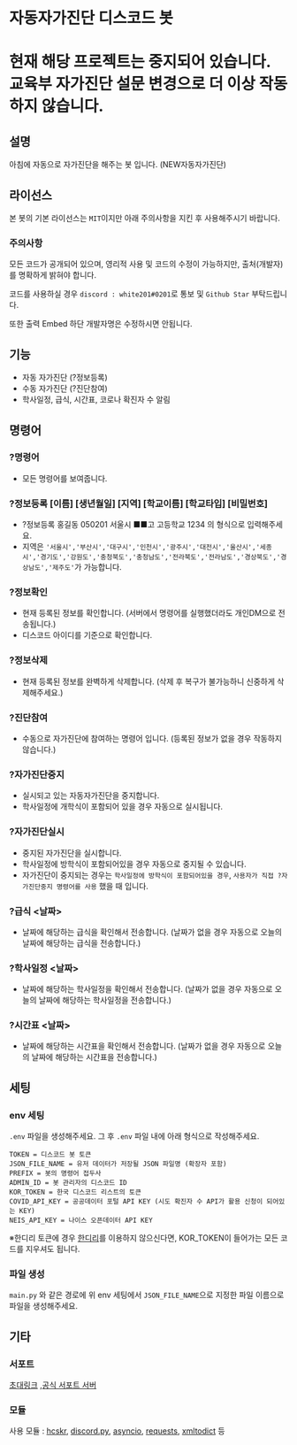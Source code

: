 # 자동자가진단 디스코드 봇

# 현재 해당 프로젝트는 중지되어 있습니다. 교육부 자가진단 설문 변경으로 더 이상 작동하지 않습니다.

## 설명
아침에 자동으로 자가진단을 해주는 봇 입니다. (NEW자동자가진단)

## 라이선스

본 봇의 기본 라이선스는 `MIT`이지만 아래 주의사항을 지킨 후 사용해주시기 바랍니다.

### 주의사항
모든 코드가 공개되어 있으며, 영리적 사용 및 코드의 수정이 가능하지만, 출처(개발자)를 명확하게 밝혀야 합니다.

코드를 사용하실 경우 `discord : white201#0201`로 통보 및 `Github Star` 부탁드립니다.

또한 출력 Embed 하단 개발자명은 수정하시면 안됩니다.

## 기능

- 자동 자가진단 (?정보등록)
- 수동 자가진단 (?진단참여)
- 학사일정, 급식, 시간표, 코로나 확진자 수 알림

## 명령어

### ?명령어
- 모든 명령어를 보여줍니다.

### ?정보등록 [이름] [생년월일] [지역] [학교이름] [학교타입] [비밀번호]
- ?정보등록 홍길동 050201 서울시 ■■고 고등학교 1234 의 형식으로 입력해주세요.
- 지역은 `'서울시','부산시','대구시','인천시','광주시','대전시','울산시','세종시','경기도','강원도','충청북도','충청남도','전라북도','전라남도','경상북도','경상남도','제주도'`가 가능합니다.

### ?정보확인
- 현재 등록된 정보를 확인합니다. (서버에서 명령어를 실행했더라도 개인DM으로 전송됩니다.)
- 디스코드 아이디를 기준으로 확인합니다.

### ?정보삭제
- 현재 등록된 정보를 완벽하게 삭제합니다. (삭제 후 복구가 불가능하니 신중하게 삭제해주세요.)

### ?진단참여
- 수동으로 자가진단에 참여하는 명령어 입니다. (등록된 정보가 없을 경우 작동하지 않습니다.)

### ?자가진단중지
- 실시되고 있는 자동자가진단을 중지합니다.
- 학사일정에 개학식이 포함되어 있을 경우 자동으로 실시됩니다.

### ?자가진단실시
- 중지된 자가진단을 실시합니다.
- 학사일정에 방학식이 포함되어있을 경우 자동으로 중지될 수 있습니다.
- 자가진단이 중지되는 경우는 `학사일정에 방학식이 포함되어있을 경우`, `사용자가 직접 ?자가진단중지 명령어를 사용` 했을 때 입니다.

### ?급식 <날짜>
- 날짜에 해당하는 급식을 확인해서 전송합니다. (날짜가 없을 경우 자동으로 오늘의 날짜에 해당하는 급식을 전송합니다.)

### ?학사일정 <날짜>
- 날짜에 해당하는 학사일정을 확인해서 전송합니다. (날짜가 없을 경우 자동으로 오늘의 날짜에 해당하는 학사일정을 전송합니다.)

### ?시간표 <날짜>
- 날짜에 해당하는 시간표을 확인해서 전송합니다. (날짜가 없을 경우 자동으로 오늘의 날짜에 해당하는 시간표을 전송합니다.)

## 세팅
### env 세팅
`.env` 파일을 생성해주세요.
그 후 `.env` 파일 내에 아래 형식으로 작성해주세요.
```
TOKEN = 디스코드 봇 토큰
JSON_FILE_NAME = 유저 데이터가 저장될 JSON 파일명 (확장자 포함)
PREFIX = 봇의 명령어 접두사
ADMIN_ID = 봇 관리자의 디스코드 ID
KOR_TOKEN = 한국 디스코드 리스트의 토큰
COVID_API_KEY = 공공데이터 포털 API KEY (시도 확진자 수 API가 활용 신청이 되어있는 KEY)
NEIS_API_KEY = 나이스 오픈데이터 API KEY
```

※한디리 토큰에 경우 [한디리](https://koreanbots.dev/bots/)를 이용하지 않으신다면, KOR_TOKEN이 들어가는 모든 코드를 지우셔도 됩니다.

### 파일 생성
`main.py` 와 같은 경로에 위 env 세팅에서 `JSON_FILE_NAME`으로 지정한 파일 이름으로 파일을 생성해주세요.

## 기타
### 서포트
[초대링크](https://discord.com/api/oauth2/authorize?client_id=846650618701283359&permissions=2184703040&scope=bot) ,[공식 서포트 서버](https://discord.gg/bhJEbEgHED)
### 모듈
사용 모듈 : [hcskr](https://pypi.org/project/hcskr/), [discord.py](https://pypi.org/project/discord.py/), [asyncio](https://pypi.org/project/asyncio/), [requests](https://pypi.org/project/requests/), [xmltodict](https://pypi.org/project/xmltodict3/) 등
